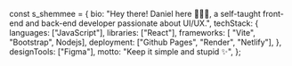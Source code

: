 const s_shemmee = {
    bio: "Hey there! Daniel here 👩🏻‍💻, a self-taught front-end and back-end developer passionate about UI/UX.",
    techStack: {
        languages: ["JavaScript"],
        libraries: ["React"],
        frameworks: [ "Vite", "Bootstrap", Nodejs],
        deployment: ["Github Pages", "Render", "Netlify"],
    },
    designTools: ["Figma"],
    motto: "Keep it simple and stupid ✨",
};

<!---
dekema9924/dekema9924 is a ✨ special ✨ repository because its `README.md` (this file) appears on your GitHub profile.
You can click the Preview link to take a look at your changes.
--->

